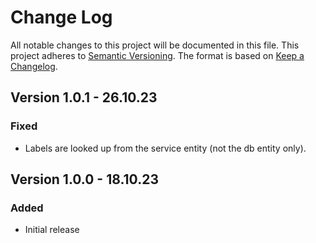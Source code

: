 # Change Log

All notable changes to this project will be documented in this file.
This project adheres to [Semantic Versioning](http://semver.org/).
The format is based on [Keep a Changelog](http://keepachangelog.com/).

## Version 1.0.1 - 26.10.23

### Fixed

- Labels are looked up from the service entity (not the db entity only).

## Version 1.0.0 - 18.10.23

### Added

- Initial release
